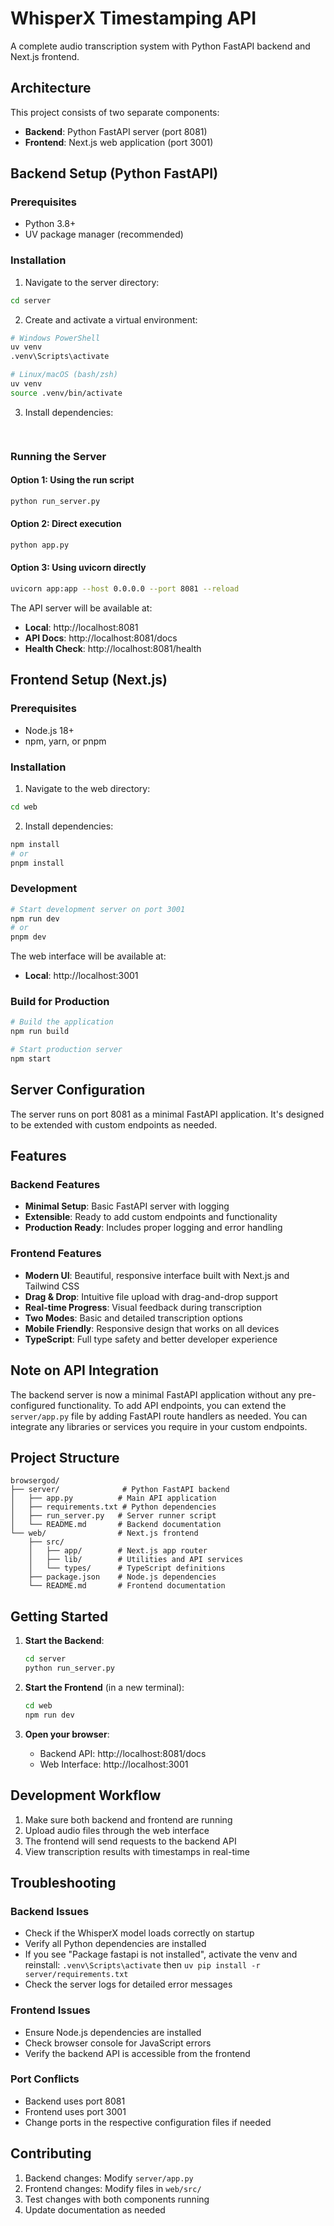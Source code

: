 # WhisperX Timestamping API

A complete audio transcription system with Python FastAPI backend and Next.js frontend.

## Architecture

This project consists of two separate components:
- **Backend**: Python FastAPI server (port 8081)
- **Frontend**: Next.js web application (port 3001)

## Backend Setup (Python FastAPI)

### Prerequisites
- Python 3.8+
- UV package manager (recommended)

### Installation

1. Navigate to the server directory:
```bash
cd server
```

2. Create and activate a virtual environment:
```bash
# Windows PowerShell
uv venv
.venv\Scripts\activate

# Linux/macOS (bash/zsh)
uv venv
source .venv/bin/activate
```

3. Install dependencies:
```bash
 
```

### Running the Server

#### Option 1: Using the run script
```bash
python run_server.py
```

#### Option 2: Direct execution
```bash
python app.py
```

#### Option 3: Using uvicorn directly
```bash
uvicorn app:app --host 0.0.0.0 --port 8081 --reload
```

The API server will be available at:
- **Local**: http://localhost:8081
- **API Docs**: http://localhost:8081/docs
- **Health Check**: http://localhost:8081/health

## Frontend Setup (Next.js)

### Prerequisites
- Node.js 18+
- npm, yarn, or pnpm

### Installation

1. Navigate to the web directory:
```bash
cd web
```

2. Install dependencies:
```bash
npm install
# or
pnpm install
```

### Development

```bash
# Start development server on port 3001
npm run dev
# or
pnpm dev
```

The web interface will be available at:
- **Local**: http://localhost:3001

### Build for Production

```bash
# Build the application
npm run build

# Start production server
npm start
```

## Server Configuration

The server runs on port 8081 as a minimal FastAPI application. It's designed to be extended with custom endpoints as needed.

## Features

### Backend Features
- **Minimal Setup**: Basic FastAPI server with logging
- **Extensible**: Ready to add custom endpoints and functionality
- **Production Ready**: Includes proper logging and error handling

### Frontend Features
- **Modern UI**: Beautiful, responsive interface built with Next.js and Tailwind CSS
- **Drag & Drop**: Intuitive file upload with drag-and-drop support
- **Real-time Progress**: Visual feedback during transcription
- **Two Modes**: Basic and detailed transcription options
- **Mobile Friendly**: Responsive design that works on all devices
- **TypeScript**: Full type safety and better developer experience

## Note on API Integration

The backend server is now a minimal FastAPI application without any pre-configured functionality. To add API endpoints, you can extend the `server/app.py` file by adding FastAPI route handlers as needed. You can integrate any libraries or services you require in your custom endpoints.

## Project Structure

```
browsergod/
├── server/              # Python FastAPI backend
│   ├── app.py          # Main API application
│   ├── requirements.txt # Python dependencies
│   ├── run_server.py   # Server runner script
│   └── README.md       # Backend documentation
└── web/                # Next.js frontend
    ├── src/
    │   ├── app/        # Next.js app router
    │   ├── lib/        # Utilities and API services
    │   └── types/      # TypeScript definitions
    ├── package.json    # Node.js dependencies
    └── README.md       # Frontend documentation
```

## Getting Started

1. **Start the Backend**:
   ```bash
   cd server
   python run_server.py
   ```

2. **Start the Frontend** (in a new terminal):
   ```bash
   cd web
   npm run dev
   ```

3. **Open your browser**:
   - Backend API: http://localhost:8081/docs
   - Web Interface: http://localhost:3001

## Development Workflow

1. Make sure both backend and frontend are running
2. Upload audio files through the web interface
3. The frontend will send requests to the backend API
4. View transcription results with timestamps in real-time

## Troubleshooting

### Backend Issues
- Check if the WhisperX model loads correctly on startup
- Verify all Python dependencies are installed
- If you see "Package fastapi is not installed", activate the venv and reinstall: `.venv\Scripts\activate` then `uv pip install -r server/requirements.txt`
- Check the server logs for detailed error messages

### Frontend Issues
- Ensure Node.js dependencies are installed
- Check browser console for JavaScript errors
- Verify the backend API is accessible from the frontend

### Port Conflicts
- Backend uses port 8081
- Frontend uses port 3001
- Change ports in the respective configuration files if needed

## Contributing

1. Backend changes: Modify `server/app.py`
2. Frontend changes: Modify files in `web/src/`
3. Test changes with both components running
4. Update documentation as needed
